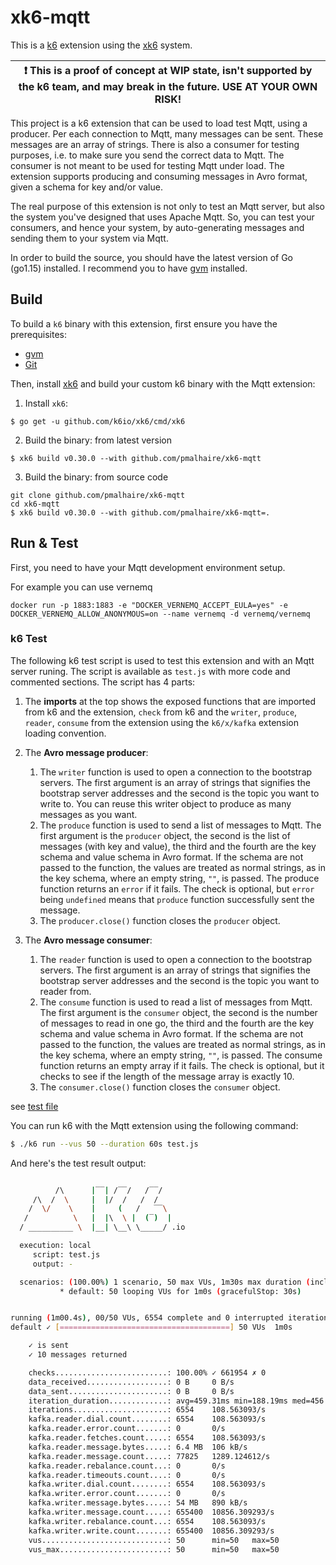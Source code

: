 # xk6-mqtt

This is a [k6](https://github.com/loadimpact/k6) extension using the [xk6](https://github.com/k6io/xk6) system.

| :exclamation: This is a proof of concept  at WIP state, isn't supported by the k6 team, and may break in the future. USE AT YOUR OWN RISK! |
| ------------------------------------------------------------------------------------------------------------------------------------------ |

This project is a k6 extension that can be used to load test Mqtt, using a producer. Per each connection to Mqtt, many messages can be sent. These messages are an array of strings. There is also a consumer for testing purposes, i.e. to make sure you send the correct data to Mqtt. The consumer is not meant to be used for testing Mqtt under load. The extension supports producing and consuming messages in Avro format, given a schema for key and/or value.

The real purpose of this extension is not only to test an Mqtt server, but also the system you've designed that uses Apache Mqtt. So, you can test your consumers, and hence your system, by auto-generating messages and sending them to your system via Mqtt.

In order to build the source, you should have the latest version of Go (go1.15) installed. I recommend you to have [gvm](https://github.com/moovweb/gvm) installed.

## Build

To build a `k6` binary with this extension, first ensure you have the prerequisites:

- [gvm](https://github.com/moovweb/gvm)
- [Git](https://git-scm.com/)

Then, install [xk6](https://github.com/k6io/xk6) and build your custom k6 binary with the Mqtt extension:

1. Install `xk6`:
  ```shell
  $ go get -u github.com/k6io/xk6/cmd/xk6
  ```

2. Build the binary: from latest version
  ```shell
  $ xk6 build v0.30.0 --with github.com/pmalhaire/xk6-mqtt
  ```

3. Build the binary: from source code
  ```shell
  git clone github.com/pmalhaire/xk6-mqtt
  cd xk6-mqtt
  $ xk6 build v0.30.0 --with github.com/pmalhaire/xk6-mqtt=.
  ```

## Run & Test

First, you need to have your Mqtt development environment setup.

For example you can use vernemq

```
docker run -p 1883:1883 -e "DOCKER_VERNEMQ_ACCEPT_EULA=yes" -e DOCKER_VERNEMQ_ALLOW_ANONYMOUS=on --name vernemq -d vernemq/vernemq
```

### k6 Test

The following k6 test script is used to test this extension and with an Mqtt server runing. The script is available as `test.js` with more code and commented sections. The script has 4 parts:

1. The __imports__ at the top shows the exposed functions that are imported from k6 and the extension, `check` from k6 and the `writer`, `produce`, `reader`, `consume` from the extension using the `k6/x/kafka` extension loading convention.

2. The __Avro message producer__:
    1. The `writer` function is used to open a connection to the bootstrap servers. The first argument is an array of strings that signifies the bootstrap server addresses and the second is the topic you want to write to. You can reuse this writer object to produce as many messages as you want.
    2. The `produce` function is used to send a list of messages to Mqtt. The first argument is the `producer` object, the second is the list of messages (with key and value), the third and  the fourth are the key schema and value schema in Avro format. If the schema are not passed to the function, the values are treated as normal strings, as in the key schema, where an empty string, `""`, is passed.
    The produce function returns an `error` if it fails. The check is optional, but `error` being `undefined` means that `produce` function successfully sent the message.
    1. The `producer.close()` function closes the `producer` object.
3. The __Avro message consumer__:
    1. The `reader` function is used to open a connection to the bootstrap servers. The first argument is an array of strings that signifies the bootstrap server addresses and the second is the topic you want to reader from.
    2. The `consume` function is used to read a list of messages from Mqtt. The first argument is the `consumer` object, the second is the number of messages to read in one go, the third and  the fourth are the key schema and value schema in Avro format. If the schema are not passed to the function, the values are treated as normal strings, as in the key schema, where an empty string, `""`, is passed.
    The consume function returns an empty array if it fails. The check is optional, but it checks to see if the length of the message array is exactly 10.
    1. The `consumer.close()` function closes the `consumer` object.

see [test file](test.js)

You can run k6 with the Mqtt extension using the following command:

```bash
$ ./k6 run --vus 50 --duration 60s test.js
```

And here's the test result output:

```bash

          /\      |‾‾| /‾‾/   /‾‾/
     /\  /  \     |  |/  /   /  /
    /  \/    \    |     (   /   ‾‾\
   /          \   |  |\  \ |  (‾)  |
  / __________ \  |__| \__\ \_____/ .io

  execution: local
     script: test.js
     output: -

  scenarios: (100.00%) 1 scenario, 50 max VUs, 1m30s max duration (incl. graceful stop):
           * default: 50 looping VUs for 1m0s (gracefulStop: 30s)


running (1m00.4s), 00/50 VUs, 6554 complete and 0 interrupted iterations
default ✓ [======================================] 50 VUs  1m0s

    ✓ is sent
    ✓ 10 messages returned

    checks.........................: 100.00% ✓ 661954 ✗ 0
    data_received..................: 0 B     0 B/s
    data_sent......................: 0 B     0 B/s
    iteration_duration.............: avg=459.31ms min=188.19ms med=456.26ms max=733.67ms p(90)=543.22ms p(95)=572.76ms
    iterations.....................: 6554    108.563093/s
    kafka.reader.dial.count........: 6554    108.563093/s
    kafka.reader.error.count.......: 0       0/s
    kafka.reader.fetches.count.....: 6554    108.563093/s
    kafka.reader.message.bytes.....: 6.4 MB  106 kB/s
    kafka.reader.message.count.....: 77825   1289.124612/s
    kafka.reader.rebalance.count...: 0       0/s
    kafka.reader.timeouts.count....: 0       0/s
    kafka.writer.dial.count........: 6554    108.563093/s
    kafka.writer.error.count.......: 0       0/s
    kafka.writer.message.bytes.....: 54 MB   890 kB/s
    kafka.writer.message.count.....: 655400  10856.309293/s
    kafka.writer.rebalance.count...: 6554    108.563093/s
    kafka.writer.write.count.......: 655400  10856.309293/s
    vus............................: 50      min=50   max=50
    vus_max........................: 50      min=50   max=50
```

